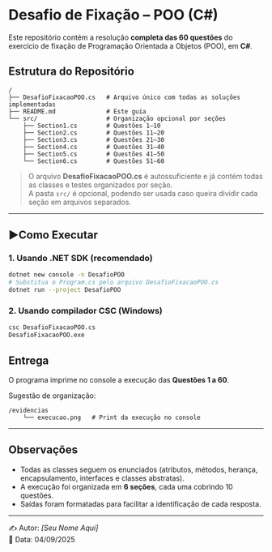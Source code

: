# Desafio de Fixação – POO (C#)

Este repositório contém a resolução **completa das 60 questões** do exercício de fixação de Programação Orientada a Objetos (POO), em **C#**.
## Estrutura do Repositório
```
/
├── DesafioFixacaoPOO.cs   # Arquivo único com todas as soluções implementadas
├── README.md              # Este guia
└── src/                   # Organização opcional por seções
    ├── Section1.cs        # Questões 1–10
    ├── Section2.cs        # Questões 11–20
    ├── Section3.cs        # Questões 21–30
    ├── Section4.cs        # Questões 31–40
    ├── Section5.cs        # Questões 41–50
    └── Section6.cs        # Questões 51–60
```

> O arquivo **DesafioFixacaoPOO.cs** é autossuficiente e já contém todas as classes e testes organizados por seção.  
> A pasta `src/` é opcional, podendo ser usada caso queira dividir cada seção em arquivos separados.

---

## ▶Como Executar

### 1. Usando .NET SDK (recomendado)
```bash
dotnet new console -n DesafioPOO
# Substitua o Program.cs pelo arquivo DesafioFixacaoPOO.cs
dotnet run --project DesafioPOO
```

### 2. Usando compilador CSC (Windows)
```bash
csc DesafioFixacaoPOO.cs
DesafioFixacaoPOO.exe
```


## Entrega

O programa imprime no console a execução das **Questões 1 a 60**.  


Sugestão de organização:
```
/evidencias
    └── execucao.png   # Print da execução no console
```

---

## Observações

- Todas as classes seguem os enunciados (atributos, métodos, herança, encapsulamento, interfaces e classes abstratas).
- A execução foi organizada em **6 seções**, cada uma cobrindo 10 questões.
- Saídas foram formatadas para facilitar a identificação de cada resposta.

---

✍️ Autor: *[Seu Nome Aqui]*  
📅 Data: 04/09/2025
